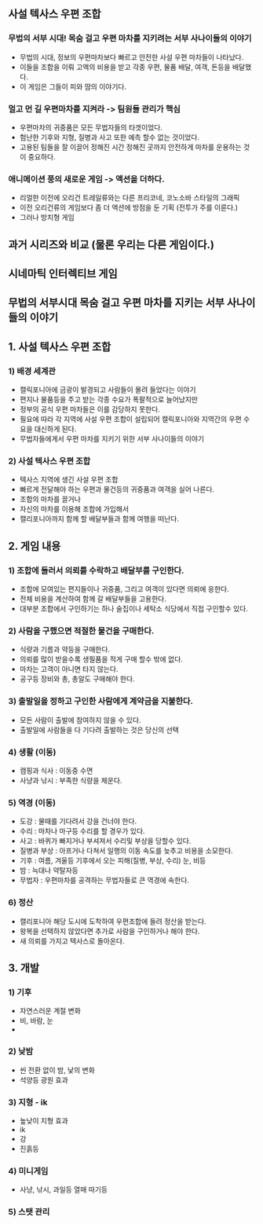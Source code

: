 
## 사설 텍사스 우편 조합

### 무법의 서부 시대! 목숨 걸고 우편 마차를 지키려는 서부 사나이들의 이야기
- 무법의 시대, 정보의 우편마차보다 빠르고 안전한 사설 우편 마차들이 나타났다. 
- 이들을 조합을 이뤄 고액의 비용을 받고 각종 우편, 물품 배달, 여객, 돈등을 배달했다. 
- 이 게임은 그들이 피와 땀의 이야기다. 

### 멀고 먼 길 우편마차를 지켜라 -> 팀원들 관리가 핵심
- 우편마차의 귀중품은 모든 무법자들의 타겟이었다. 
- 험난한 기후와 지형, 질병과 사고 또한 예측 할수 없는 것이었다. 
- 고용된 팀들을 잘 이끌어 정해진 시간 정해진 곳까지 안전하게 마차를 운용하는 것이 중요하다.

### 애니메이션 풍의 새로운 게임 -> 액션을 더하다.
- 리얼한 이전에 오리건 트레일류와는 다른 프리코네, 코노소바 스타일의 그래픽 
- 이전 오리건류의 게임보다 좀 더 액션에 방점을 둔 기획 (전투가 주를 이룬다.) 
- 그러나 방치형 게임 


## 과거 시리즈와 비교 (물론 우리는 다른 게임이다.)

## 시네마틱 인터렉티브 게임



## 무법의 서부시대 목숨 걸고 우편 마차를 지키는 서부 사나이들의 이야기
## 1. 사설 텍사스 우편 조합
### 1) 배경 세계관
- 캘릭포니아에 금광이 발경되고 사람들이 몰려 들었다는 이야기
- 편지나 물품등을 주고 받는 각종 수요가 폭팔적으로 늘어났지만
- 정부의 공식 우편 마차들은 이를 감당하지 못한다.
- 필요에 따라 각 지역에 사설 우편 조합이 설립되어 캘릭포니아와 지역간의 우편 수요을 대신하게 된다.
- 무법자들에게서 우편 마차를 지키기 위한 서부 사나이들의 이야기

### 2) 사설 텍사스 우편 조합
- 텍사스 지역에 생긴 사설 우편 조합
- 빠르게 전달해야 하는 우편과 물건등의 귀중품과 여객을 실어 나른다.
- 조합의 마차를 끌거나 
- 자신의 마차를 이용해 조합에 가입해서 
- 캘리포니아까지 함께 할 배달부들과 함께 여행을 떠난다. 

## 2. 게임 내용
### 1) 조합에 들러서 의뢰를 수락하고 배달부를 구인한다. 
- 조합에 모여있는 편지들이나 귀중품, 그리고 여객이 있다면 의뢰에 응한다. 
- 전체 비용을 계산하여 함께 갈 배달부들을 고용한다.
- 대부분 조합에서 구인하기는 하나 술집이나 세탁소 식당에서 직접 구인할수 있다. 

### 2) 사람을 구했으면 적절한 물건을 구매한다. 
- 식량과 기름과 약등을 구매한다. 
- 의뢰를 많이 받을수록 생필품을 적게 구매 할수 밖에 없다. 
- 마차는 고객이 아니면 타지 않는다. 
- 공구등 장비와 총, 총알도 구매해야 한다. 

### 3) 출발일을 정하고 구인한 사람에게 계약금을 지불한다.
- 모든 사람이 출발에 참여하지 않을 수 있다. 
- 출발일에 사람들을 다 기다려 출발하는 것은 당신의 선택

### 4) 생활 (이동)
- 캠핑과 식사 : 이동중 수면
- 사냥과 낚시 : 부족한 식량을 체운다.

### 5) 역경 (이동)
- 도강 : 물때를 기다려서 강을 건너야 한다.  
- 수리 : 마차나 마구등 수리를 할 경우가 있다. 
- 사고 : 바퀴가 빠지거나 부셔져서 수리및 부상을 당할수 있다.
- 질병과 부상 : 아프거나 다쳐서 일행의 이동 속도를 늦추고 비용을 소모한다.
- 기후 : 여름, 겨울등 기후에서 오는 피해(질병, 부상, 수리) 눈, 비등 
- 밤 : 늑대나 약탈자등
- 무법자 : 우편마차를 공격하는 무법자들로 큰 역경에 속한다. 

### 6) 정산
- 캘리포니아 해당 도시에 도착하여 우편조합에 들려 정산을 받는다. 
- 왕복을 선택하지 않았다면 추가로 사람을 구인하거나 해야 한다. 
- 새 의뢰를 가지고 텍사스로 돌아온다.

## 3. 개발
### 1) 기후
- 자연스러운 계절 변화
- 비, 바람, 눈
- 
### 2) 낮밤
- 씬 전환 없이 밤, 낯의 변화 
- 석양등 광원 효과

### 3) 지형 - ik
- 높낮이 지형 효과 
- ik
- 강
- 진흙등 

### 4) 미니게임
- 사냥, 낚시, 과일등 열매 따기등
  
### 5) 스탯 관리



